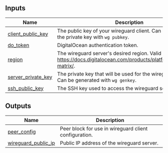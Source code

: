## Inputs

| Name | Description | Type | Default | Required |
|------|-------------|------|---------|:--------:|
| <a name="input_client_public_key"></a> [client\_public\_key](#input\_client\_public\_key) | The public key of your wireguard client. Can be derived from the private key with `wg pubkey`. | `string` | n/a | yes |
| <a name="input_do_token"></a> [do\_token](#input\_do\_token) | DigitalOcean authentication token. | `string` | n/a | yes |
| <a name="input_region"></a> [region](#input\_region) | The wireguard server's desired region. Valid regions at https://docs.digitalocean.com/products/platform/availability-matrix/. | `string` | n/a | yes |
| <a name="input_server_private_key"></a> [server\_private\_key](#input\_server\_private\_key) | The private key that will be used for the wireguard server. Can be generated with `wg genkey`. | `string` | n/a | yes |
| <a name="input_ssh_public_key"></a> [ssh\_public\_key](#input\_ssh\_public\_key) | The SSH key used to access the wireguard server. | `string` | n/a | yes |

## Outputs

| Name | Description |
|------|-------------|
| <a name="output_peer_config"></a> [peer\_config](#output\_peer\_config) | Peer block for use in wireguard client configuration. |
| <a name="output_wireguard_public_ip"></a> [wireguard\_public\_ip](#output\_wireguard\_public\_ip) | Public IP address of the wireguard server. |
